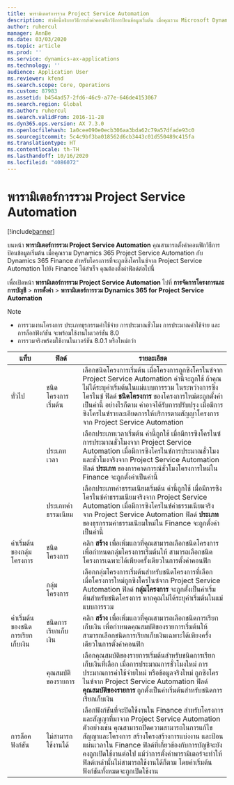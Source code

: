 ```yaml
---
title: พารามิเตอร์การรวม Project Service Automation
description: หัวข้อนี้อธิบายวิธีการตั้งค่าคอนฟิกวิธีการป้อนข้อมูลเริ่มต้น เมื่อคุณรวม Microsoft Dynamics 365 for Project Service Automation กับ Microsoft Dynamics 365 Finance
author: ruhercul
manager: AnnBe
ms.date: 03/03/2020
ms.topic: article
ms.prod: ''
ms.service: dynamics-ax-applications
ms.technology: ''
audience: Application User
ms.reviewer: kfend
ms.search.scope: Core, Operations
ms.custom: 87983
ms.assetid: b454ad57-2fd6-46c9-a77e-646de4153067
ms.search.region: Global
ms.author: ruhercul
ms.search.validFrom: 2016-11-28
ms.dyn365.ops.version: AX 7.3.0
ms.openlocfilehash: 1a0cee090e0ecb306aa3bda62c79a57dfade93c0
ms.sourcegitcommit: 5c4c9bf3ba018562d6cb3443c01d550489c415fa
ms.translationtype: HT
ms.contentlocale: th-TH
ms.lasthandoff: 10/16/2020
ms.locfileid: "4086072"
---
```

# <a name="project-service-automation-integration-parameters"></a>พารามิเตอร์การรวม Project Service Automation

[!include[banner](../includes/banner.md)]

บนหน้า **พารามิเตอร์การรวม Project Service Automation** คุณสามารถตั้งค่าคอนฟิกวิธีการป้อนข้อมูลเริ่มต้น เมื่อคุณรวม Dynamics 365 Project Service Automation กับ Dynamics 365 Finance สำหรับโครงการที่จะถูกซิงโครไนซ์จาก Project Service Automation ไปยัง Finance ได้สำเร็จ คุณต้องตั้งค่าฟิลด์ต่อไปนี้

เพื่อเปิดหน้า **พารามิเตอร์การรวม Project Service Automation** ไปที่ **การจัดการโครงการและการบัญชี** \> **การตั้งค่า** \> **พารามิเตอร์การรวม Dynamics 365 for Project Service Automation** 

> [!NOTE]
> - การรวมงานโครงการ ประเภทธุรกรรมค่าใช้จ่าย การประมาณชั่วโมง การประมาณค่าใช้จ่าย และการล็อกฟังก์ชัน จะพร้อมใช้งานในเวอร์ชัน 8.0
> - การรวมจริงพร้อมใช้งานในเวอร์ชัน 8.0.1 หรือใหม่กว่า


| แท็บ                    | ฟิลด์                | รายละเอียด |
|------------------------|----------------------|-------------|
| ทั่วไป                | ชนิดโครงการเริ่มต้น | เลือกชนิดโครงการเริ่มต้น เมื่อโครงการถูกซิงโครไนซ์จาก Project Service Automation ค่านี้จะถูกใช้ ถ้าคุณไม่ได้ระบุค่าเริ่มต้นในแม่แบบการรวม ในระหว่างการซิงโครไนซ์ ฟิลด์ **ชนิดโครงการ** ของโครงการใหม่ตะถูกตั้งค่าเป็นค่านี้ อย่างไรก็ตาม ค่าอาจได้รับการปรับปรุง เมื่อมีการซิงโครไนซ์รายละเอียดการให้บริการตามสัญญาโครงการจาก Project Service Automation |
|                        | ประเภทเวลา        | เลือกประเภทเวลาเริ่มต้น ค่านี้ถูกใช้ เมื่อมีการซิงโครไนซ์การประมาณชั่วโมงจาก Project Service Automation เมื่อมีการซิงโครไนซ์การประมาณชั่วโมงและชั่วโมงจริงจาก Project Service Automation ฟิลด์ **ประเภท** ของการคาดการณ์ชั่วโมงโครงการใหม่ใน Finance จะถูกตั้งค่าเป็นค่านี้ |
|                        | ประเภทค่าธรรมเนียม         | เลือกประเภทค่าธรรมเนียมเริ่มต้น ค่านี้ถูกใช้ เมื่อมีการซิงโครไนซ์ค่าธรรมเนียมจริงจาก Project Service Automation เมื่อมีการซิงโครไนซ์ค่าธรรมเนียมจริงจาก Project Service Automation ฟิลด์ **ประเภท** ของธุรกรรมค่าธรรมเนียมใหม่ใน Finance จะถูกตั้งค่าเป็นค่านี้ |
| ค่าเริ่มต้นของกลุ่มโครงการ | ชนิดโครงการ         | คลิก **สร้าง** เพื่อเพิ่มแถวที่คุณสามารถเลือกชนิดโครงการ เพื่อกำหนดกลุ่มโครงการเริ่มต้นให้ สามารถเลือกชนิดโครงการเฉพาะได้เพียงครั้งเดียวในการตั้งค่าคอนฟิก |
|                        | กลุ่มโครงการ        | เลือกกลุ่มโครงการเริ่มต้นสำหรับชนิดโครงการที่เลือก เมื่อโครงการใหม่ถูกซิงโครไนซ์จาก Project Service Automation ฟิลด์ **กลุ่มโครงการ** จะถูกตั้งเป็นค่าเริ่มต้นสำหรับชนิดโครงการ หากคุณไม่ได้ระบุค่าเริ่มต้นในแม่แบบการรวม |
| ค่าเริ่มต้นของชนิดการเรียกเก็บเงิน  | ชนิดการเรียกเก็บเงิน         | คลิก **สร้าง** เพื่อเพิ่มแถวที่คุณสามารถเลือกชนิดการเรียกเก็บเงิน เพื่อกำหนดคุณสมบัติของรายการเริ่มต้นให้ สามารถเลือกชนิดการเรียกเก็บเงินเฉพาะได้เพียงครั้งเดียวในการตั้งค่าคอนฟิก |
|                        | คุณสมบัติของรายการ        | เลือกคุณสมบัติของรายการเริ่มต้นสำหรับชนิดการเรียกเก็บเงินที่เลือก เมื่อการประมาณการชั่วโมงใหม่ การประมาณการค่าใช้จ่ายใหม่ หรือข้อมูลจริงใหม่ ถูกซิงโครไนซ์จาก Project Service Automation ฟิลด์ **คุณสมบัติของรายการ** ถูกตั้งเป็นค่าเริ่มต้นสำหรับชนิดการเรียกเก็บเงิน |
| การล็อคฟังก์ชัน  | ไม่สามารถใช้งานได้       | เลือกฟังก์ชันที่จะปิดใช้งานใน Finance สำหรับโครงการ และสัญญาที่มาจาก Project Service Automation ตัวอย่างเช่น คุณสามารถปิดความสามารถในการแก้ไขสัญญาและโครงการ สร้างโครงสร้างการแบ่งงาน และป้อนแผ่นเวลาใน Finance ฟิลด์ที่เกี่ยวข้องกับการบัญชีจะยังคงถูกเปิดใช้งานต่อไป แม้ว่าการตั้งค่าพารามิเตอร์จะทำให้ฟิลด์เหล่านั้นไม่สามารถใช้งานได้ก็ตาม โดยค่าเริ่มต้น ฟังก์ชันทั้งหมดจะถูกเปิดใช้งาน |
